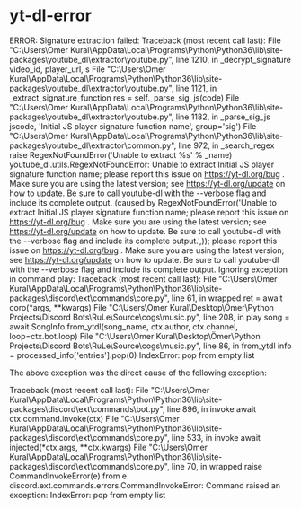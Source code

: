 # yt-dl-error

ERROR: Signature extraction failed: Traceback (most recent call last):
  File "C:\Users\Omer Kural\AppData\Local\Programs\Python\Python36\lib\site-packages\youtube_dl\extractor\youtube.py", line 1210, in _decrypt_signature
    video_id, player_url, s
  File "C:\Users\Omer Kural\AppData\Local\Programs\Python\Python36\lib\site-packages\youtube_dl\extractor\youtube.py", line 1121, in _extract_signature_function
    res = self._parse_sig_js(code)
  File "C:\Users\Omer Kural\AppData\Local\Programs\Python\Python36\lib\site-packages\youtube_dl\extractor\youtube.py", line 1182, in _parse_sig_js
    jscode, 'Initial JS player signature function name', group='sig')
  File "C:\Users\Omer Kural\AppData\Local\Programs\Python\Python36\lib\site-packages\youtube_dl\extractor\common.py", line 972, in _search_regex
    raise RegexNotFoundError('Unable to extract %s' % _name)
youtube_dl.utils.RegexNotFoundError: Unable to extract Initial JS player signature function name; please report this issue on https://yt-dl.org/bug . Make sure you are using the latest version; see  https://yt-dl.org/update  on how to update. Be sure to call youtube-dl with the --verbose flag and include its complete output.
 (caused by RegexNotFoundError('Unable to extract Initial JS player signature function name; please report this issue on https://yt-dl.org/bug . Make sure you are using the latest version; see  https://yt-dl.org/update  on how to update. Be sure to call youtube-dl with the --verbose flag and include its complete output.',)); please report this issue on https://yt-dl.org/bug . Make sure you are using the latest version; see  https://yt-dl.org/update  on how to update. Be sure to call youtube-dl with the --verbose flag and include its complete output.
Ignoring exception in command play:
Traceback (most recent call last):
  File "C:\Users\Omer Kural\AppData\Local\Programs\Python\Python36\lib\site-packages\discord\ext\commands\core.py", line 61, in wrapped
    ret = await coro(*args, **kwargs)
  File "C:\Users\Omer Kural\Desktop\Ömer\Python Projects\Discord Bots\RuLe\Source\cogs\music.py", line 208, in play
    song = await SongInfo.from_ytdl(song_name, ctx.author, ctx.channel, loop=ctx.bot.loop)
  File "C:\Users\Omer Kural\Desktop\Ömer\Python Projects\Discord Bots\RuLe\Source\cogs\music.py", line 86, in from_ytdl
    info = processed_info['entries'].pop(0)
IndexError: pop from empty list

The above exception was the direct cause of the following exception:

Traceback (most recent call last):
  File "C:\Users\Omer Kural\AppData\Local\Programs\Python\Python36\lib\site-packages\discord\ext\commands\bot.py", line 896, in invoke
    await ctx.command.invoke(ctx)
  File "C:\Users\Omer Kural\AppData\Local\Programs\Python\Python36\lib\site-packages\discord\ext\commands\core.py", line 533, in invoke
    await injected(*ctx.args, **ctx.kwargs)
  File "C:\Users\Omer Kural\AppData\Local\Programs\Python\Python36\lib\site-packages\discord\ext\commands\core.py", line 70, in wrapped
    raise CommandInvokeError(e) from e
discord.ext.commands.errors.CommandInvokeError: Command raised an exception: IndexError: pop from empty list
